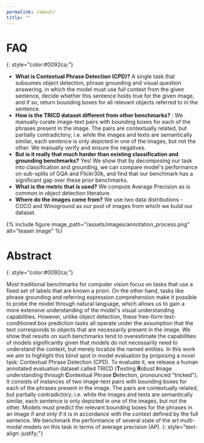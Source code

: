 ```yaml
---
permalink: /about/
title: ""
---
```



# FAQ
{: style="color:#0092ca;"}

- **What is Contextual Phrase Detection (CPD)?** A single task that subsumes object detection, phrase grounding and visual question answering, in which the model must use full context from the given sentence, decide whether this sentence holds true for the given image, and if so, return bounding boxes for all relevant objects referred to in the sentence.
- **How is the TRICD dataset different from other benchmarks?** : We manually curate image-text pairs with bounding boxes for each of the phrases present in the image. The pairs are contextually related, but partially contradictory; i.e. while the images and texts are semantically similar, each sentence is only depicted in one of the images, but not the other. We manually verify and ensure the negatives.
 -  **But is it really that much harder than existing classification and grounding benchmarks?**  Yes! We show that by decomposing our task into classification and grounding, we can compare model's performance on sub-splits of GQA and Flickr30k, and find that our benchmark has a significant gap over these prior benchmarks.
-  **What is the metric that is used?** We compute Average Precision as is common in object detection literature.
-   **Where do the images come from?** We use two data distributions - COCO and Winoground as our pool of images from which we build our dataset.


{% include figure image_path="/assets/images/annotation_process.png" alt="teaser image" %}
# Abstract
{: style="color:#0092ca;"}

Most traditional benchmarks for computer vision focus on tasks that use a fixed set of labels that are known a priori. On the other hand, tasks like phrase grounding and referring expression comprehension make it possible to probe the model through natural language, which allows us to gain a more extensive understanding of the model's visual understanding capabilities. However, unlike object detection, these free-form text-conditioned box prediction tasks all operate under the assumption that the text corresponds to objects that are necessarily present in the image. We show that results on such benchmarks tend to overestimate the capabilities of models significantly given that models do not necessarily need to understand the context, but merely localize the named entities. In this work we aim to highlight this blind spot in model evaluation by proposing a novel task: Contextual Phrase Detection (CPD). To evaluate it, we release a human annotated evaluation dataset called TRICD (**T**esting **R**obust **I**mage understanding through **C**ontextual Phrase **D**etection, pronounced "tricked"). It consists of instances of two image-text pairs with bounding boxes for each of the phrases present in the image. The pairs are contextually related, but partially contradictory; i.e. while the images and texts are semantically similar, each sentence is only depicted in one of the images, but not the other. Models must predict the relevant bounding boxes for the phrases in an image if and only if it is in accordance with the context defined by the full sentence. We benchmark the performance of several state of the art multi-modal models on this task in terms of average precision (AP).
{: style="text-align: justify;"}
